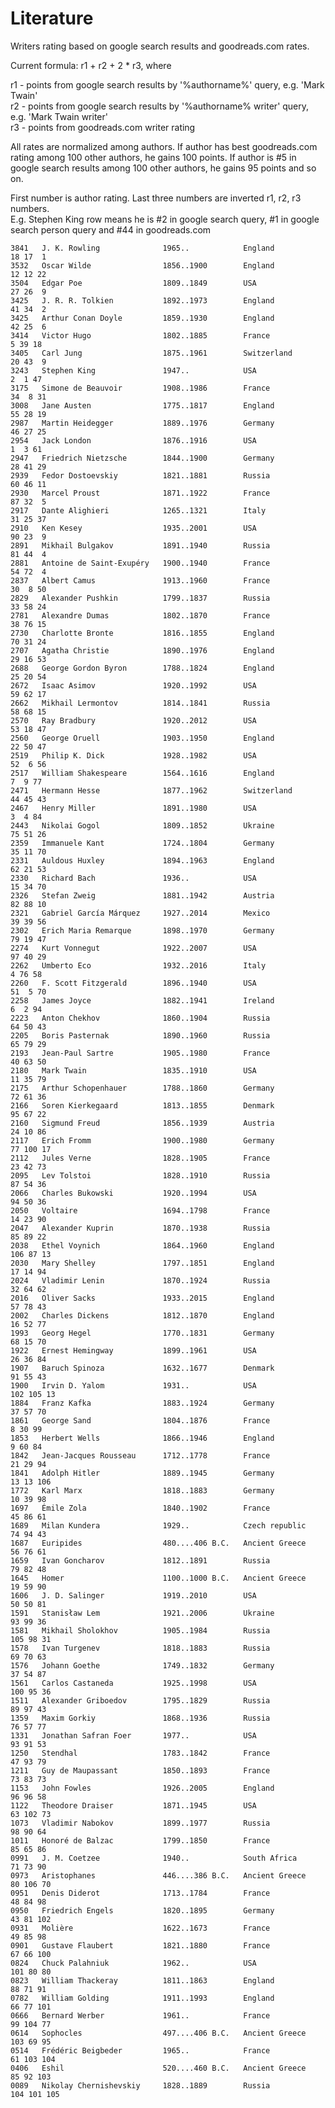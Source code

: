 # Literature

Writers rating based on google search results and goodreads.com rates.<br/>

Current formula: r1 + r2 + 2 * r3, where

r1 - points from google search results by '%authorname%' query, e.g. 'Mark Twain' <br/>
r2 - points from google search results by '%authorname% writer' query, e.g. 'Mark Twain writer'<br/>
r3 - points from goodreads.com writer rating

All rates are normalized among authors.
If author has best goodreads.com rating among 100 other authors, he gains 100 points.
If author is #5 in google search results among 100 other authors, he gains 95 points and so on.

First number is author rating. Last three numbers are inverted r1, r2, r3 numbers.<br/>
E.g. Stephen King row means he is #2 in google search query, #1 in google search person query and #44 in goodreads.com


    3841   J. K. Rowling              1965..            England            18 17  1
    3532   Oscar Wilde                1856..1900        England            12 12 22
    3504   Edgar Poe                  1809..1849        USA                27 26  9
    3425   J. R. R. Tolkien           1892..1973        England            41 34  2
    3425   Arthur Conan Doyle         1859..1930        England            42 25  6
    3414   Victor Hugo                1802..1885        France              5 39 18
    3405   Carl Jung                  1875..1961        Switzerland        20 43  9
    3243   Stephen King               1947..            USA                 2  1 47
    3175   Simone de Beauvoir         1908..1986        France             34  8 31
    3008   Jane Austen                1775..1817        England            55 28 19
    2987   Martin Heidegger           1889..1976        Germany            46 27 25
    2954   Jack London                1876..1916        USA                 1  3 61
    2947   Friedrich Nietzsche        1844..1900        Germany            28 41 29
    2939   Fedor Dostoevskiy          1821..1881        Russia             60 46 11
    2930   Marcel Proust              1871..1922        France             87 32  5
    2917   Dante Alighieri            1265..1321        Italy              31 25 37
    2910   Ken Kesey                  1935..2001        USA                90 23  9
    2891   Mikhail Bulgakov           1891..1940        Russia             81 44  4
    2881   Antoine de Saint-Exupéry   1900..1940        France             54 72  4
    2837   Albert Camus               1913..1960        France             30  8 50
    2829   Alexander Pushkin          1799..1837        Russia             33 58 24
    2781   Alexandre Dumas            1802..1870        France             38 76 15
    2730   Charlotte Bronte           1816..1855        England            70 31 24
    2707   Agatha Christie            1890..1976        England            29 16 53
    2688   George Gordon Byron        1788..1824        England            25 20 54
    2672   Isaac Asimov               1920..1992        USA                59 62 17
    2662   Mikhail Lermontov          1814..1841        Russia             58 68 15
    2570   Ray Bradbury               1920..2012        USA                53 18 47
    2560   George Oruell              1903..1950        England            22 50 47
    2519   Philip K. Dick             1928..1982        USA                52  6 56
    2517   William Shakespeare        1564..1616        England             7  9 77
    2471   Hermann Hesse              1877..1962        Switzerland        44 45 43
    2467   Henry Miller               1891..1980        USA                 3  4 84
    2443   Nikolai Gogol              1809..1852        Ukraine            75 51 26
    2359   Immanuele Kant             1724..1804        Germany            35 11 70
    2331   Auldous Huxley             1894..1963        England            62 21 53
    2330   Richard Bach               1936..            USA                15 34 70
    2326   Stefan Zweig               1881..1942        Austria            82 88 10
    2321   Gabriel García Márquez     1927..2014        Mexico             39 39 56
    2302   Erich Maria Remarque       1898..1970        Germany            79 19 47
    2274   Kurt Vonnegut              1922..2007        USA                97 40 29
    2262   Umberto Eco                1932..2016        Italy               4 76 58
    2260   F. Scott Fitzgerald        1896..1940        USA                51  5 70
    2258   James Joyce                1882..1941        Ireland             6  2 94
    2223   Anton Chekhov              1860..1904        Russia             64 50 43
    2205   Boris Pasternak            1890..1960        Russia             65 79 29
    2193   Jean-Paul Sartre           1905..1980        France             40 63 50
    2180   Mark Twain                 1835..1910        USA                11 35 79
    2175   Arthur Schopenhauer        1788..1860        Germany            72 61 36
    2166   Soren Kierkegaard          1813..1855        Denmark            95 67 22
    2160   Sigmund Freud              1856..1939        Austria            24 10 86
    2117   Erich Fromm                1900..1980        Germany            77 100 17
    2112   Jules Verne                1828..1905        France             23 42 73
    2095   Lev Tolstoi                1828..1910        Russia             87 54 36
    2066   Charles Bukowski           1920..1994        USA                94 50 36
    2050   Voltaire                   1694..1798        France             14 23 90
    2047   Alexander Kuprin           1870..1938        Russia             85 89 22
    2038   Ethel Voynich              1864..1960        England            106 87 13
    2030   Mary Shelley               1797..1851        England            17 14 94
    2024   Vladimir Lenin             1870..1924        Russia             32 64 62
    2016   Oliver Sacks               1933..2015        England            57 78 43
    2002   Charles Dickens            1812..1870        England            16 52 77
    1993   Georg Hegel                1770..1831        Germany            68 15 70
    1922   Ernest Hemingway           1899..1961        USA                26 36 84
    1907   Baruch Spinoza             1632..1677        Denmark            91 55 43
    1900   Irvin D. Yalom             1931..            USA                102 105 13
    1884   Franz Kafka                1883..1924        Germany            37 57 70
    1861   George Sand                1804..1876        France              8 30 99
    1853   Herbert Wells              1866..1946        England             9 60 84
    1842   Jean-Jacques Rousseau      1712..1778        France             21 29 94
    1841   Adolph Hitler              1889..1945        Germany            13 13 106
    1772   Karl Marx                  1818..1883        Germany            10 39 98
    1697   Émile Zola                 1840..1902        France             45 86 61
    1689   Milan Kundera              1929..            Czech republic     74 94 43
    1687   Euripides                  480....406 B.C.   Ancient Greece     56 76 61
    1659   Ivan Goncharov             1812..1891        Russia             79 82 48
    1645   Homer                      1100..1000 B.C.   Ancient Greece     19 59 90
    1606   J. D. Salinger             1919..2010        USA                50 50 81
    1591   Stanisław Lem              1921..2006        Ukraine            93 99 36
    1581   Mikhail Sholokhov          1905..1984        Russia             105 98 31
    1578   Ivan Turgenev              1818..1883        Russia             69 70 63
    1576   Johann Goethe              1749..1832        Germany            37 54 87
    1561   Carlos Castaneda           1925..1998        USA                100 95 36
    1511   Alexander Griboedov        1795..1829        Russia             89 97 43
    1359   Maxim Gorkiy               1868..1936        Russia             76 57 77
    1331   Jonathan Safran Foer       1977..            USA                93 91 53
    1250   Stendhal                   1783..1842        France             47 93 79
    1211   Guy de Maupassant          1850..1893        France             73 83 73
    1153   John Fowles                1926..2005        England            96 96 58
    1122   Theodore Draiser           1871..1945        USA                63 102 73
    1073   Vladimir Nabokov           1899..1977        Russia             98 90 64
    1011   Honoré de Balzac           1799..1850        France             85 65 86
    0991   J. M. Coetzee              1940..            South Africa       71 73 90
    0973   Aristophanes               446....386 B.C.   Ancient Greece     80 106 70
    0951   Denis Diderot              1713..1784        France             48 84 98
    0950   Friedrich Engels           1820..1895        Germany            43 81 102
    0931   Molière                    1622..1673        France             49 85 98
    0901   Gustave Flaubert           1821..1880        France             67 66 100
    0824   Chuck Palahniuk            1962..            USA                101 80 80
    0823   William Thackeray          1811..1863        England            88 71 91
    0782   William Golding            1911..1993        England            66 77 101
    0666   Bernard Werber             1961..            France             99 104 77
    0614   Sophocles                  497....406 B.C.   Ancient Greece     103 69 95
    0514   Frédéric Beigbeder         1965..            France             61 103 104
    0406   Eshil                      520....460 B.C.   Ancient Greece     85 92 103
    0089   Nikolay Chernishevskiy     1828..1889        Russia             104 101 105
